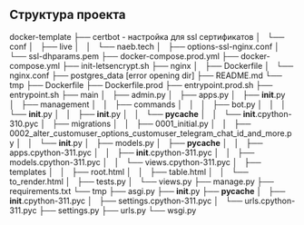## Структура проекта


docker-template
    ├── certbot  - настройка для ssl сертификатов
    │   └── conf
    │       ├── live
    │       │   └── naeb.tech
    │       ├── options-ssl-nginx.conf
    │       └── ssl-dhparams.pem
    ├── docker-compose.prod.yml 
    ├── docker-compose.yml
    ├── init-letsencrypt.sh
    ├── nginx
    │   ├── Dockerfile
    │   └── nginx.conf
    ├── postgres_data  [error opening dir]
    ├── README.md
    └── tmp
        ├── Dockerfile
        ├── Dockerfile.prod
        ├── entrypoint.prod.sh
        ├── entrypoint.sh
        ├── main
        │   ├── admin.py
        │   ├── apps.py
        │   ├── __init__.py
        │   ├── management
        │   │   ├── commands
        │   │   │   ├── bot.py
        │   │   │   └── __init__.py
        │   │   ├── __init__.py
        │   │   └── __pycache__
        │   │       └── __init__.cpython-310.pyc
        │   ├── migrations
        │   │   ├── 0001_initial.py
        │   │   ├── 0002_alter_customuser_options_customuser_telegram_chat_id_and_more.py
        │   │   └── __init__.py
        │   ├── models.py
        │   ├── __pycache__
        │   │   ├── apps.cpython-311.pyc
        │   │   ├── __init__.cpython-311.pyc
        │   │   ├── models.cpython-311.pyc
        │   │   └── views.cpython-311.pyc
        │   ├── templates
        │   │   ├── root.html
        │   │   ├── table.html
        │   │   └── to_render.html
        │   ├── tests.py
        │   └── views.py
        ├── manage.py
        ├── requirements.txt
        └── tmp
            ├── asgi.py
            ├── __init__.py
            ├── __pycache__
            │   ├── __init__.cpython-311.pyc
            │   ├── settings.cpython-311.pyc
            │   └── urls.cpython-311.pyc
            ├── settings.py
            ├── urls.py
            └── wsgi.py
